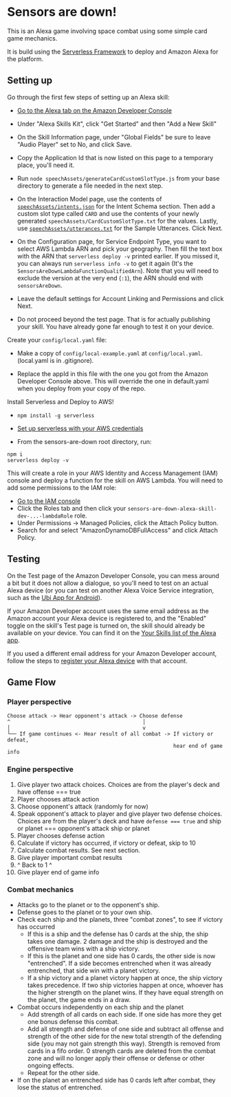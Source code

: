 Sensors are down!
=================

This is an Alexa game involving space combat using some simple card game mechanics.

It is build using the [Serverless Framework](https://serverless.com/) to deploy and Amazon Alexa for the platform.

Setting up
----------

Go through the first few steps of setting up an Alexa skill:

* [Go to the Alexa tab on the Amazon Developer Console](https://developer.amazon.com/edw/home.html)

* Under "Alexa Skills Kit", click "Get Started" and then "Add a New Skill"

* On the Skill Information page, under "Global Fields" be sure to leave "Audio Player" set to No, and click Save.

* Copy the Application Id that is now listed on this page to a temporary place, you'll need it.

* Run `node speechAssets/generateCardCustomSlotType.js` from your base directory to generate a file needed in the next step.

* On the Interaction Model page, use the contents of [`speechAssets/intents.json`](speechAssets/intents.json) for the Intent Schema section.  Then add a custom slot type called `CARD` and use the contents of your newly generated `speechAssets/CardCustomSlotType.txt` for the values. Lastly, use [`speechAssets/utterances.txt`](speechAssets/utterances.txt) for the Sample Utterances. Click Next.

* On the Configuration page, for Service Endpoint Type, you want to select AWS Lambda ARN and pick your geography. Then fill the text box with the ARN that `serverless deploy -v` printed earlier. If you missed it, you can always run `serverless info -v` to get it again (It's the `SensorsAreDownLambdaFunctionQualifiedArn`). Note that you will need to exclude the version at the very end (`:1`), the ARN should end with `sensorsAreDown`.

* Leave the default settings for Account Linking and Permissions and click Next.

* Do not proceed beyond the test page. That is for actually publishing your skill.  You have already gone far enough to test it on your device.


Create your `config/local.yaml` file:

* Make a copy of `config/local-example.yaml` at `config/local.yaml`.  (local.yaml is in .gitignore).

* Replace the appId in this file with the one you got from the Amazon Developer Console above.  This will override the one in default.yaml when you deploy from your copy of the repo.


Install Serverless and Deploy to AWS!

* `npm install -g serverless`

* [Set up serverless with your AWS credentials](https://serverless.com/framework/docs/providers/aws/guide/credentials/)

* From the sensors-are-down root directory, run:
```
npm i
serverless deploy -v
```
This will create a role in your AWS Identity and Access Management (IAM) console and deploy a function for the skill on AWS Lambda. You will need to add some permissions to the IAM role:

* [Go to the IAM console](https://console.aws.amazon.com/iam/home)
* Click the Roles tab and then click your `sensors-are-down-alexa-skill-dev-...-lambdaRole` role.
* Under Permissions -> Managed Policies, click the Attach Policy button.
* Search for and select "AmazonDynamoDBFullAccess" and click Attach Policy.


Testing
-------

On the Test page of the Amazon Developer Console, you can mess around a bit but it does not allow a dialogue, so you'll need to test on an actual Alexa device (or you can test on another Alexa Voice Service integration, such as the [Ubi App for Android](https://play.google.com/store/apps/details?id=com.avsintegration.android&hl=en)).

If your Amazon Developer account uses the same email address as the Amazon account your Alexa device is registered to, and the "Enabled" toggle on the skill's Test page is turned on, the skill should already be available on your device.  You can find it on the [Your Skills list of the Alexa app](http://alexa.amazon.com/spa/index.html#skills/your-skills/).

If you used a different email address for your Amazon Developer account, follow the steps to [register your Alexa device](https://developer.amazon.com/public/solutions/alexa/alexa-skills-kit/docs/testing-an-alexa-skill#h2_register) with that account.

Game Flow
---------

### Player perspective
```
Choose attack -> Hear opponent's attack -> Choose defense
^                                           │
│                                           v
└── If game continues <- Hear result of all combat -> If victory or defeat,
                                                      hear end of game info
```

### Engine perspective
1. Give player two attack choices. Choices are from the player's deck and have offense === true
2. Player chooses attack action
3. Choose opponent's attack (randomly for now)
4. Speak opponent's attack to player and give player two defense choices. Choices are from the player's deck and have `defense === true` and ship or planet === opponent's attack ship or planet
5. Player chooses defense action
6. Calculate if victory has occurred, if victory or defeat, skip to 10
7. Calculate combat results. See next section.
8. Give player important combat results
9. ^ Back to 1 ^
10. Give player end of game info

### Combat mechanics
* Attacks go to the planet or to the opponent's ship.
* Defense goes to the planet or to your own ship.
* Check each ship and the planets, three "combat zones", to see if victory has occurred
   * If this is a ship and the defense has 0 cards at the ship, the ship takes one damage. 2 damage and the ship is destroyed and the offensive team wins with a ship victory.
   * If this is the planet and one side has 0 cards, the other side is now "entrenched". If a side becomes entrenched when it was already entrenched, that side win with a planet victory.
   * If a ship victory and a planet victory happen at once, the ship victory takes precedence.  If two ship victories happen at once, whoever has the higher strength on the planet wins. If they have equal strength on the planet, the game ends in a draw.
* Combat occurs independently on each ship and the planet
   * Add strength of all cards on each side. If one side has more they get one bonus defense this combat.
   * Add all strength and defense of one side and subtract all offense and strength of the other side for the new total strength of the defending side (you may not gain strength this way). Strength is removed from cards in a fifo order. 0 strength cards are deleted from the combat zone and will no longer apply their offense or defense or other ongoing effects.
   * Repeat for the other side.
* If on the planet an entrenched side has 0 cards left after combat, they lose the status of entrenched.
